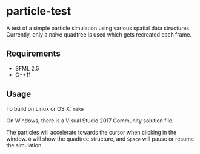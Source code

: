 # particle-test
A test of a simple particle simulation using various spatial data structures. Currently, only a naive quadtree is used which gets recreated each frame.

## Requirements
* SFML 2.5
* C++11

## Usage
To build on Linux or OS X:
```make```

On Windows, there is a Visual Studio 2017 Community solution file.

The particles will accelerate towards the cursor when clicking in the window. `Q` will show the quadtree structure, and `Space` will pause or resume the simulation.

